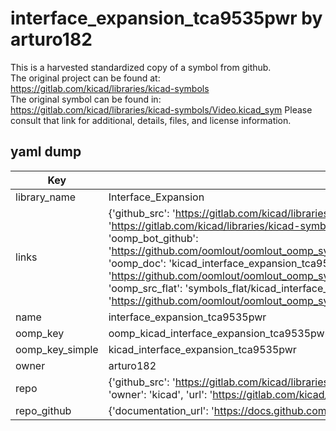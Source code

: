 # interface_expansion_tca9535pwr by arturo182  
This is a harvested standardized copy of a symbol from github.  
The original project can be found at:  
https://gitlab.com/kicad/libraries/kicad-symbols  
The original symbol can be found in:
https://gitlab.com/kicad/libraries/kicad-symbols/Video.kicad_sym
Please consult that link for additional, details, files, and license information.  
## yaml dump  
| Key | Value |  
| --- | --- |  
| library_name | Interface_Expansion |  
| links | {'github_src': 'https://gitlab.com/kicad/libraries/kicad-symbols/Video.kicad_sym', 'github_src_repo': 'https://gitlab.com/kicad/libraries/kicad-symbols', 'oomp_bot': 'kicad_interface_expansion_tca9535pwr/working', 'oomp_bot_github': 'https://github.com/oomlout/oomlout_oomp_symbol_bot/tree/main/kicad_interface_expansion_tca9535pwr/working', 'oomp_doc': 'kicad_interface_expansion_tca9535pwr/working', 'oomp_doc_github': 'https://github.com/oomlout/oomlout_oomp_symbol_doc/tree/main/kicad_interface_expansion_tca9535pwr/working', 'oomp_src_flat': 'symbols_flat/kicad_interface_expansion_tca9535pwr/working', 'oomp_src_flat_github': 'https://github.com/oomlout/oomlout_oomp_symbol_src/tree/main/kicad_interface_expansion_tca9535pwr/working'} |  
| name | interface_expansion_tca9535pwr |  
| oomp_key | oomp_kicad_interface_expansion_tca9535pwr |  
| oomp_key_simple | kicad_interface_expansion_tca9535pwr |  
| owner | arturo182 |  
| repo | {'github_src': 'https://gitlab.com/kicad/libraries/kicad-symbols/Video.kicad_sym', 'name': 'libraries/kicad-symbols', 'owner': 'kicad', 'url': 'https://gitlab.com/kicad/libraries/kicad-symbols'} |  
| repo_github | {'documentation_url': 'https://docs.github.com/rest/repos/repos#get-a-repository', 'message': 'Not Found'} |  

